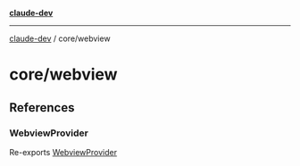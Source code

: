 [**claude-dev**](../../README.md)

***

[claude-dev](../../README.md) / core/webview

# core/webview

## References

### WebviewProvider

Re-exports [WebviewProvider](WebviewProvider/classes/WebviewProvider.md)

